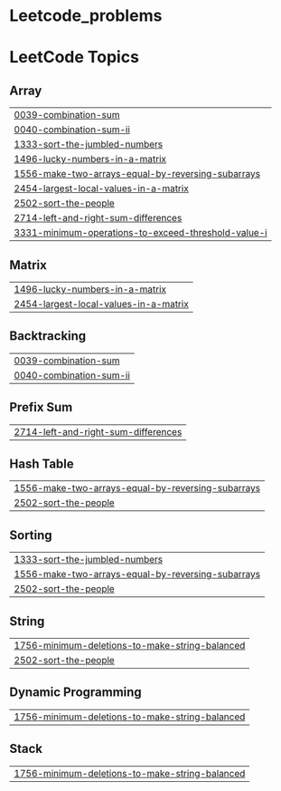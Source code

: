 # Leetcode_problems
<!---LeetCode Topics Start-->
# LeetCode Topics
## Array
|  |
| ------- |
| [0039-combination-sum](https://github.com/MasameEh/Leetcode_problems/tree/master/0039-combination-sum) |
| [0040-combination-sum-ii](https://github.com/MasameEh/Leetcode_problems/tree/master/0040-combination-sum-ii) |
| [1333-sort-the-jumbled-numbers](https://github.com/MasameEh/Leetcode_problems/tree/master/1333-sort-the-jumbled-numbers) |
| [1496-lucky-numbers-in-a-matrix](https://github.com/MasameEh/Leetcode_problems/tree/master/1496-lucky-numbers-in-a-matrix) |
| [1556-make-two-arrays-equal-by-reversing-subarrays](https://github.com/MasameEh/Leetcode_problems/tree/master/1556-make-two-arrays-equal-by-reversing-subarrays) |
| [2454-largest-local-values-in-a-matrix](https://github.com/MasameEh/Leetcode_problems/tree/master/2454-largest-local-values-in-a-matrix) |
| [2502-sort-the-people](https://github.com/MasameEh/Leetcode_problems/tree/master/2502-sort-the-people) |
| [2714-left-and-right-sum-differences](https://github.com/MasameEh/Leetcode_problems/tree/master/2714-left-and-right-sum-differences) |
| [3331-minimum-operations-to-exceed-threshold-value-i](https://github.com/MasameEh/Leetcode_problems/tree/master/3331-minimum-operations-to-exceed-threshold-value-i) |
## Matrix
|  |
| ------- |
| [1496-lucky-numbers-in-a-matrix](https://github.com/MasameEh/Leetcode_problems/tree/master/1496-lucky-numbers-in-a-matrix) |
| [2454-largest-local-values-in-a-matrix](https://github.com/MasameEh/Leetcode_problems/tree/master/2454-largest-local-values-in-a-matrix) |
## Backtracking
|  |
| ------- |
| [0039-combination-sum](https://github.com/MasameEh/Leetcode_problems/tree/master/0039-combination-sum) |
| [0040-combination-sum-ii](https://github.com/MasameEh/Leetcode_problems/tree/master/0040-combination-sum-ii) |
## Prefix Sum
|  |
| ------- |
| [2714-left-and-right-sum-differences](https://github.com/MasameEh/Leetcode_problems/tree/master/2714-left-and-right-sum-differences) |
## Hash Table
|  |
| ------- |
| [1556-make-two-arrays-equal-by-reversing-subarrays](https://github.com/MasameEh/Leetcode_problems/tree/master/1556-make-two-arrays-equal-by-reversing-subarrays) |
| [2502-sort-the-people](https://github.com/MasameEh/Leetcode_problems/tree/master/2502-sort-the-people) |
## Sorting
|  |
| ------- |
| [1333-sort-the-jumbled-numbers](https://github.com/MasameEh/Leetcode_problems/tree/master/1333-sort-the-jumbled-numbers) |
| [1556-make-two-arrays-equal-by-reversing-subarrays](https://github.com/MasameEh/Leetcode_problems/tree/master/1556-make-two-arrays-equal-by-reversing-subarrays) |
| [2502-sort-the-people](https://github.com/MasameEh/Leetcode_problems/tree/master/2502-sort-the-people) |
## String
|  |
| ------- |
| [1756-minimum-deletions-to-make-string-balanced](https://github.com/MasameEh/Leetcode_problems/tree/master/1756-minimum-deletions-to-make-string-balanced) |
| [2502-sort-the-people](https://github.com/MasameEh/Leetcode_problems/tree/master/2502-sort-the-people) |
## Dynamic Programming
|  |
| ------- |
| [1756-minimum-deletions-to-make-string-balanced](https://github.com/MasameEh/Leetcode_problems/tree/master/1756-minimum-deletions-to-make-string-balanced) |
## Stack
|  |
| ------- |
| [1756-minimum-deletions-to-make-string-balanced](https://github.com/MasameEh/Leetcode_problems/tree/master/1756-minimum-deletions-to-make-string-balanced) |
<!---LeetCode Topics End-->